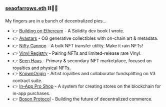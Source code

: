 ### [seaofarrows.eth](https://opensea.io/seaofarrows) ⛓🧠💥

My fingers are in a bunch of decentralized pies...

- 👉 [Building on Ethereum](https://amzn.to/3iDsG1q) - A Solidity dev book I wrote.
- 👉 [Avastars](https://nft42.github.io/Avastars-Contracts/) - OG generative collectibles with on-chain art & metadata.
- 👉 [Nifty Cannon](https://niftycannon.app) - A bulk NFT transfer utility. Make it rain NFTs!
- 👉 [Vinyl Registry](https://vinylregistry.org) - Pairing NFTs and limited-release rare Vinyl.
- 👉 [Seen Haus](http://seen.haus) - Primary & secondary NFT marketplace, focused on royalties and physical NFTs.
- 👉 [KnownOrigin](http://knownorigin.io) - Artist royalties and collaborator fundsplitting on V3 contract suite.
- 👉 [In-App Pro Shop](https://in-app-pro-shop.futurescale.com/) - A system for creating stores on the blockchain for in-app purchases.
- 👉 [Boson Protocol](https://www.bosonprotocol.io/) - Building the future of decentralized commerce.
